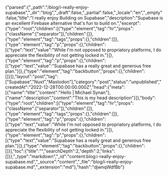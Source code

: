 {"parsed":{"_path":"/blog/i-really-enjoy-supabase","_dir":"blog","_draft":false,"_partial":false,"_locale":"en","_empty":false,"title":"I really enjoy Building on Supabase","description":"Supabase is an excellent Firebase alternative that's fun to build on.","excerpt":{"type":"root","children":[{"type":"element","tag":"hr","props":{"className":["separator"]},"children":[]},{"type":"element","tag":"tags","props":{},"children":[]},{"type":"element","tag":"p","props":{},"children":[{"type":"text","value":"While I'm not opposed to propriatory platforms, I do appreciate the flexibility of not getting locked in."}]},{"type":"element","tag":"p","props":{},"children":[{"type":"text","value":"Supabase has a really great and generous free plan."}]},{"type":"element","tag":"backbutton","props":{},"children":[]}]},"layout":"post","tag":["Supabase","Nuxt","Mastodon"],"category":"post","status":"unpublished","createdAt":"2022-12-28T00:00:00.000Z","head":{"meta":[{"name":"title","content":"Hello | Michael Synan"},{"name":"description","content":"This is my head description"}]},"body":{"type":"root","children":[{"type":"element","tag":"hr","props":{"className":["separator"]},"children":[]},{"type":"element","tag":"tags","props":{},"children":[]},{"type":"element","tag":"p","props":{},"children":[{"type":"text","value":"While I'm not opposed to propriatory platforms, I do appreciate the flexibility of not getting locked in."}]},{"type":"element","tag":"p","props":{},"children":[{"type":"text","value":"Supabase has a really great and generous free plan."}]},{"type":"element","tag":"backbutton","props":{},"children":[]}],"toc":{"title":"","searchDepth":2,"depth":2,"links":[]}},"_type":"markdown","_id":"content:blog:i-really-enjoy-supabase.md","_source":"content","_file":"blog/i-really-enjoy-supabase.md","_extension":"md"},"hash":"djwnqWdfBb"}